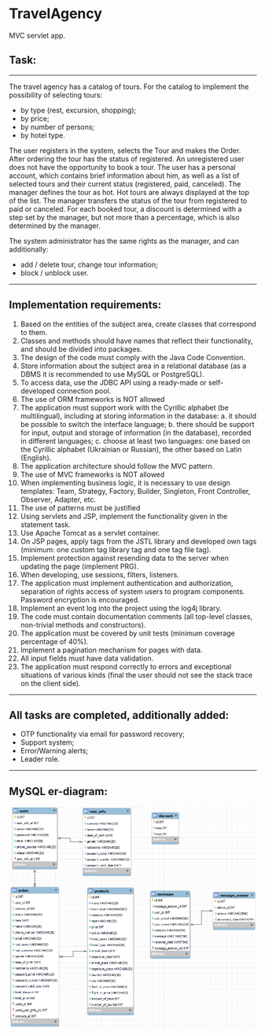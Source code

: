 # TravelAgency

MVC servlet app.

Task:
-

---

The travel agency has a catalog of tours. For the catalog to implement the possibility of
selecting tours:

- by type (rest, excursion, shopping);
- by price;
- by number of persons;
- by hotel type.

The user registers in the system, selects the Tour and makes the Order. After ordering the
tour has the status of registered.
An unregistered user does not have the opportunity to book a tour.
The user has a personal account, which contains brief information about him, as well as a
list of selected tours and their current status (registered, paid, canceled).
The manager defines the tour as hot. Hot tours are always displayed at the top of the list.
The manager transfers the status of the tour from registered to paid or canceled. For each
booked tour, a discount is determined with a step set by the manager, but not more than a
percentage, which is also determined by the manager.

The system administrator has the same rights as the manager, and can additionally:

- add / delete tour, change tour information;
- block / unblock user.

---

Implementation requirements:
-

1. Based on the entities of the subject area, create classes that correspond to them.
2. Classes and methods should have names that reflect their functionality, and should be
   divided into packages.
3. The design of the code must comply with the Java Code Convention.
4. Store information about the subject area in a relational database (as a DBMS
   it is recommended to use MySQL or PostgreSQL).
5. To access data, use the JDBC API using a ready-made or
   self-developed connection pool.
6. The use of ORM frameworks is NOT allowed
7. The application must support work with the Cyrillic alphabet (be multilingual), including at
   storing information in the database:
   a. it should be possible to switch the interface language;
   b. there should be support for input, output and storage of information (in the database),
   recorded in different languages;
   c. choose at least two languages: one based on the Cyrillic alphabet (Ukrainian or Russian),
   the other based on Latin (English).
8. The application architecture should follow the MVC pattern.
9. The use of MVC frameworks is NOT allowed
10. When implementing business logic, it is necessary to use design templates: Team,
    Strategy, Factory, Builder, Singleton, Front Controller, Observer, Adapter, etc.
11. The use of patterns must be justified
12. Using servlets and JSP, implement the functionality given in the statement
    task.
13. Use Apache Tomcat as a servlet container.
14. On JSP pages, apply tags from the JSTL library and developed own tags (minimum: one
    custom tag library tag and one tag file tag).
15. Implement protection against resending data to the server when updating the page
    (implement PRG).
16. When developing, use sessions, filters, listeners.
17. The application must implement authentication and authorization, separation of rights
    access of system users to program components. Password encryption is encouraged.
18. Implement an event log into the project using the log4j library.
19. The code must contain documentation comments (all top-level classes, non-trivial methods
    and constructors).
20. The application must be covered by unit tests (minimum coverage percentage of 40%).
21. Implement a pagination mechanism for pages with data.
22. All input fields must have data validation.
23. The application must respond correctly to errors and exceptional situations of various kinds (final
    the user should not see the stack trace on the client side).

---

All tasks are completed, additionally added:
-

- OTP functionality via email for password recovery;
- Support system;
- Error/Warning alerts;
- Leader role.

---

MySQL er-diagram:
-
![er-diagram.png](er-diagram.png)
